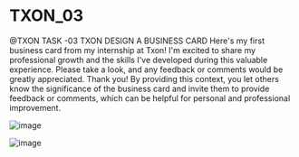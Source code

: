 # TXON_03
@TXON
TASK -03 TXON
DESIGN A BUSINESS CARD
Here's my first business card from my internship at Txon! I'm excited to share my professional growth and the skills I've developed during this valuable experience. Please take a look, and any feedback or comments would be greatly appreciated. Thank you!
By providing this context, you let others know the significance of the business card and invite them to provide feedback or comments, which can be helpful for personal and professional improvement.

![image](https://github.com/AnshikaMishra24/TXON_03/assets/116818317/d7f13ab5-44de-4da6-b240-ee6331b6d65c)

![image](https://github.com/AnshikaMishra24/TXON_03/assets/116818317/de4c2368-eac0-4fbb-a50a-412fab2d8a91)

